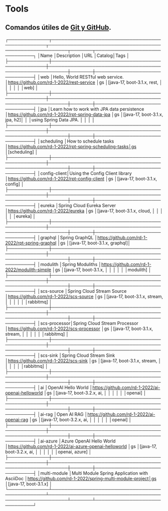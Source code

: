 # Tools
## Comandos útiles de [Git y GitHub](GITIGITHUB.md).


┌─────────────┬────────────────────────────────────────────────┬────────────────────────────────────────────────────────┬───────┬──────────────────────────────┐
│Name         │Description                                     │URL                                                     │Catalog│Tags                          │
├─────────────┼────────────────────────────────────────────────┼────────────────────────────────────────────────────────┼───────┼──────────────────────────────┤
│web          │Hello, World RESTful web service.               │https://github.com/rd-1-2022/rest-service               │gs     │[java-17, boot-3.1.x, rest,   │
│             │                                                │                                                        │       │web]                          │
├─────────────┼────────────────────────────────────────────────┼────────────────────────────────────────────────────────┼───────┼──────────────────────────────┤
│jpa          │Learn how to work with JPA data persistence     │https://github.com/rd-1-2022/rpt-spring-data-jpa        │gs     │[java-17, boot-3.1.x, jpa, h2]│
│             │using Spring Data JPA.                          │                                                        │       │                              │ 
├─────────────┼────────────────────────────────────────────────┼────────────────────────────────────────────────────────┼───────┼──────────────────────────────┤ 
│scheduling   │How to schedule tasks                           │https://github.com/rd-1-2022/rpt-spring-scheduling-tasks│gs     │[scheduling]                  │ 
├─────────────┼────────────────────────────────────────────────┼────────────────────────────────────────────────────────┼───────┼──────────────────────────────┤ 
│config-client│Using the Config Client library                 │https://github.com/rd-1-2022/rpt-config-client          │gs     │[java-17, boot-3.1.x, config] │ 
├─────────────┼────────────────────────────────────────────────┼────────────────────────────────────────────────────────┼───────┼──────────────────────────────┤ 
│eureka       │Spring Cloud Eureka Server                      │https://github.com/rd-1-2022/eureka                     │gs     │[java-17, boot-3.1.x, cloud,  │ 
│             │                                                │                                                        │       │eureka]                       │ 
├─────────────┼────────────────────────────────────────────────┼────────────────────────────────────────────────────────┼───────┼──────────────────────────────┤ 
│graphql      │Spring GraphQL                                  │https://github.com/rd-1-2022/rpt-spring-graphql         │gs     │[java-17, boot-3.1.x, graphql]│ 
├─────────────┼────────────────────────────────────────────────┼────────────────────────────────────────────────────────┼───────┼──────────────────────────────┤ 
│modulith     │Spring Moduliths                                │https://github.com/rd-1-2022/modulith-simple            │gs     │[java-17, boot-3.1.x,         │ 
│             │                                                │                                                        │       │modulith]                     │ 
├─────────────┼────────────────────────────────────────────────┼────────────────────────────────────────────────────────┼───────┼──────────────────────────────┤ 
│scs-source   │Spring Cloud Stream Source                      │https://github.com/rd-1-2022/scs-source                 │gs     │[java-17, boot-3.1.x, stream, │ 
│             │                                                │                                                        │       │rabbitmq]                     │ 
├─────────────┼────────────────────────────────────────────────┼────────────────────────────────────────────────────────┼───────┼──────────────────────────────┤ 
│scs-processor│Spring Cloud Stream Processor                   │https://github.com/rd-1-2022/scs-processor              │gs     │[java-17, boot-3.1.x, stream, │ 
│             │                                                │                                                        │       │rabbitmq]                     │ 
├─────────────┼────────────────────────────────────────────────┼────────────────────────────────────────────────────────┼───────┼──────────────────────────────┤ 
│scs-sink     │Spring Cloud Stream Sink                        │https://github.com/rd-1-2022/scs-sink                   │gs     │[java-17, boot-3.1.x, stream, │ 
│             │                                                │                                                        │       │rabbitmq]                     │ 
├─────────────┼────────────────────────────────────────────────┼────────────────────────────────────────────────────────┼───────┼──────────────────────────────┤ 
│ai           │OpenAI Hello World                              │https://github.com/rd-1-2022/ai-openai-helloworld       │gs     │[java-17, boot-3.2.x, ai,     │ 
│             │                                                │                                                        │       │openai]                       │ 
├─────────────┼────────────────────────────────────────────────┼────────────────────────────────────────────────────────┼───────┼──────────────────────────────┤ 
│ai-rag       │Open AI RAG                                     │https://github.com/rd-1-2022/ai-openai-rag              │gs     │[java-17, boot-3.2.x, ai,     │ 
│             │                                                │                                                        │       │openai]                       │ 
├─────────────┼────────────────────────────────────────────────┼────────────────────────────────────────────────────────┼───────┼──────────────────────────────┤ 
│ai-azure     │Azure OpenAI Hello World                        │https://github.com/rd-1-2022/ai-azure-openai-helloworld │gs     │[java-17, boot-3.2.x, ai,     │ 
│             │                                                │                                                        │       │openai, azure]                │ 
├─────────────┼────────────────────────────────────────────────┼────────────────────────────────────────────────────────┼───────┼──────────────────────────────┤ 
│multi-module │Multi Module Spring Application with AsciiDoc   │https://github.com/rd-1-2022/spring-multi-module-project│gs     │[java-17, boot-3.1.x]         │ 
└─────────────┴────────────────────────────────────────────────┴────────────────────────────────────────────────────────┴───────┴──────────────────────────────┘ 
